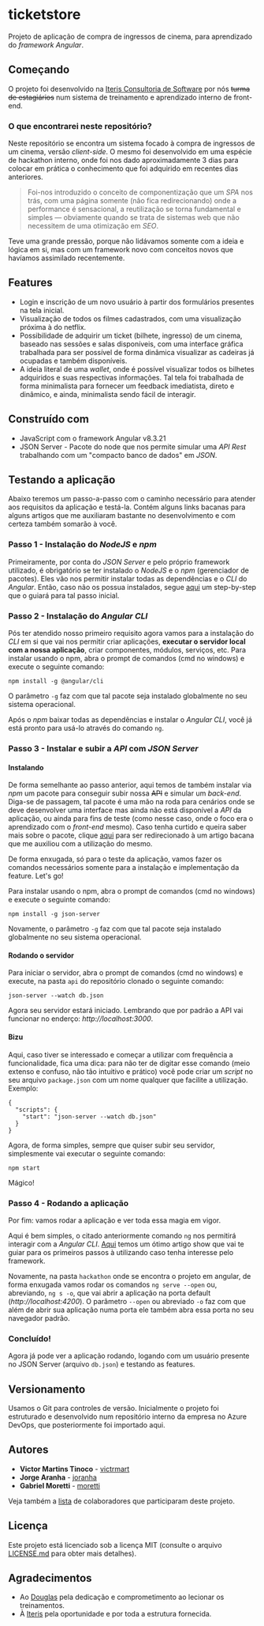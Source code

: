# ticketstore
Projeto de aplicação de compra de ingressos de cinema, para aprendizado do *framework Angular*.

## Começando
O projeto foi desenvolvido na [Iteris Consultoria de Software](https://www.iteris.com.br/) por nós ~~turma de estagiários~~ num sistema de treinamento e aprendizado interno de front-end.

### O que encontrarei neste repositório?
Neste repositório se encontra um sistema focado à compra de ingressos de um cinema, versão *client-side*. O mesmo foi desenvolvido em uma espécie de hackathon interno, onde foi nos dado aproximadamente 3 dias para colocar em prática o conhecimento que foi adquirido em recentes dias anteriores.

> Foi-nos introduzido o conceito de componentização que um *SPA* nos trás, com uma página somente (não fica redirecionando) onde a performance é sensacional, a reutilização se torna fundamental e simples — obviamente quando se trata de sistemas web que não necessitem de uma otimização em *SEO*.

Teve uma grande pressão, porque não lidávamos somente com a ideia e lógica em si, mas com um framework novo com conceitos novos que havíamos assimilado recentemente.

## Features
- Login e inscrição de um novo usuário à partir dos formulários presentes na tela inicial.
- Visualização de todos os filmes cadastrados, com uma visualização próxima à do netflix.
- Possibilidade de adquirir um ticket (bilhete, ingresso) de um cinema, baseado nas sessões e salas disponíveis, com uma interface gráfica trabalhada para ser possível de forma dinâmica visualizar as cadeiras já ocupadas e também disponíveis.
- A ideia literal de uma *wallet*, onde é possível visualizar todos os bilhetes adquiridos e suas respectivas informações. Tal tela foi trabalhada de forma minimalista para fornecer um feedback imediatista, direto e dinâmico, e ainda, minimalista sendo fácil de interagir.

## Construído com
- JavaScript com o framework Angular v8.3.21
- JSON Server - Pacote do node que nos permite simular uma *API Rest* trabalhando com um "compacto banco de dados" em *JSON*.

## Testando a aplicação

Abaixo teremos um passo-a-passo com o caminho necessário para atender aos requisitos da aplicação e testá-la. Contém alguns links bacanas para alguns artigos que me auxiliaram bastante no desenvolvimento e com certeza também somarão à você. 

### Passo 1 - Instalação do *NodeJS* e *npm*

Primeiramente, por conta do *JSON Server* e pelo próprio framework utilizado, é obrigatório se ter instalado o *NodeJS* e o *npm* (gerenciador de pacotes). Eles vão nos permitir instalar todas as dependências e o *CLI* do *Angular*. Então, caso não os possua instalados, segue [aqui](https://dicasdejavascript.com.br/instalacao-do-nodejs-e-npm-no-windows-passo-a-passo/) um step-by-step que o guiará para tal passo inicial.

### Passo 2 - Instalação do *Angular CLI*
Pós ter atendido nosso primeiro requisito agora vamos para a instalação do *CLI* em si que vai nos permitir criar aplicações, **executar o servidor local com a nossa aplicação**, criar componentes, módulos, serviços, etc. Para instalar usando o npm, abra o prompt de comandos (cmd no windows) e execute o seguinte comando:

```
npm install -g @angular/cli
```

O parâmetro ``-g`` faz com que tal pacote seja instalado globalmente no seu sistema operacional.

Após o *npm* baixar todas as dependências e instalar o *Angular CLI*, você já está pronto para usá-lo através do comando ``ng``.

### Passo 3 - Instalar e subir a *API* com *JSON Server*
#### Instalando
De forma semelhante ao passo anterior, aqui temos de também instalar via *npm* um pacote para conseguir subir nossa ~~API~~ e simular um *back-end*. Diga-se de passagem, tal pacote é uma mão na roda para cenários onde se deve desenvolver uma interface mas ainda não está disponível a *API* da aplicação, ou ainda para fins de teste (como nesse caso, onde o foco era o aprendizado com o *front-end* mesmo). Caso tenha curtido e queira saber mais sobre o pacote, clique [aqui](http://www.fabricadecodigo.com/json-server/) para ser redirecionado à um artigo bacana que me auxiliou com a utilização do mesmo.

De forma enxugada, só para o teste da aplicação, vamos fazer os comandos necessários somente para a instalação e implementação da feature. Let's go!

Para instalar usando o npm, abra o prompt de comandos (cmd no windows) e execute o seguinte comando:
```
npm install -g json-server
```

Novamente, o parâmetro ``-g`` faz com que tal pacote seja instalado globalmente no seu sistema operacional.

#### Rodando o servidor

Para iniciar o servidor, abra o prompt de comandos (cmd no windows) e execute, na pasta ``api`` do repositório clonado o seguinte comando:

```
json-server --watch db.json
```

Agora seu servidor estará iniciado. Lembrando que por padrão a API vai funcionar no enderço: *http://localhost:3000*.

#### Bizu 

Aqui, caso tiver se interessado e começar a utilizar com frequência a funcionalidade, fica uma dica: para não ter de digitar esse comando (meio extenso e confuso, não tão intuitivo e prático) você pode criar um *script* no seu arquivo ``package.json`` com um nome qualquer que facilite a utilização. Exemplo:

```
{
  "scripts": {
    "start": "json-server --watch db.json"
  }
}
```

Agora, de forma simples, sempre que quiser subir seu servidor, simplesmente vai executar o seguinte comando:

```
npm start
```

Mágico!

### Passo 4 - Rodando a aplicação

Por fim: vamos rodar a aplicação e ver toda essa magia em vigor.

Aqui é bem simples, o citado anteriormente comando ``ng`` nos permitirá interagir com a *Angular CLI*. [Aqui](https://www.devmedia.com.br/angular-cli-como-criar-e-executar-um-projeto-angular/38246) temos um ótimo artigo show que vai te guiar para os primeiros passos à utilizando caso tenha interesse pelo framework.

Novamente, na pasta ``hackathon`` onde se encontra o projeto em angular, de forma enxugada vamos rodar os comandos ``ng serve --open`` ou, abreviando, ``ng s -o``, que vai abrir a aplicação na porta default (*http://localhost:4200*). O parâmetro ``--open`` ou abreviado `-o` faz com que além de abrir sua aplicação numa porta ele também abra essa porta no seu navegador padrão.

### Concluído!

Agora já pode ver a aplicação rodando, logando com um usuário presente no JSON Server (arquivo ``db.json``) e testando as features.

## Versionamento
Usamos o Git para controles de versão. Inicialmente o projeto foi estruturado e desenvolvido num repositório interno da empresa no Azure DevOps, que posteriormente foi importado aqui.

## Autores
- **Victor Martins Tinoco** - [victrmart](https://github.com/victrmart/)
- **Jorge Aranha** - [joranha](https://www.linkedin.com/in/jorge-aranha-a5143b60/)
- **Gabriel Moretti** - [moretti](https://www.linkedin.com/in/gabriel-moretti-caliman-1a3604134/)

Veja também a [lista]() de colaboradores que participaram deste projeto.

## Licença
Este projeto está licenciado sob a licença MIT (consulte o arquivo [LICENSE.md](LICENSE.md) para obter mais detalhes).

## Agradecimentos
- Ao [Douglas](https://github.com/douglasfernandesjr) pela dedicação e comprometimento ao lecionar os treinamentos.
- À [Iteris](https://github.com/IterisConsultoria) pela oportunidade e por toda a estrutura fornecida.


